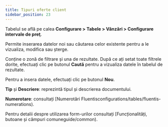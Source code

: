 ```yaml
---
title: Tipuri oferte client
sidebar_position: 23
---
```


Tabelul se află pe calea **Configurare > Tabele > Vânzări > Configurare intervale de preţ**.  

Permite inserarea datelor noi sau căutarea celor existente pentru a le vizualiza, modifica sau șterge.

Conține o zonă de filtrare și una de rezultate. După ce ați setat toate filtrele dorite, efectuați clic pe butonul **Caută** pentru a vizualiza datele în tabelul de rezultate.

Pentru a insera datele, efectuați clic pe butonul **Nou**.

**Tip** și **Descriere**: reprezintă tipul și descrierea documentului.

**Numerotare**: consultați [Numerotări Fluentisconfigurations/tables/fluentis-numerations).

Pentru detalii despre utilizarea form-urilor consultați [Funcționalități, butoane și câmpuri comuneguide/common).